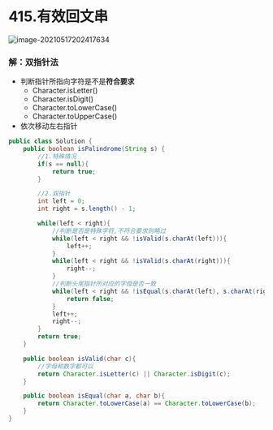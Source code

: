 # 415.有效回文串

![image-20210517202417634](https://raw.githubusercontent.com/TWDH/Leetcode-From-Zero/pictures/img/image-20210517202417634.png)

### 解：双指针法

* 判断指针所指向字符是不是**符合要求**
  * Character.isLetter()
  * Character.isDigit()
  * Character.toLowerCase()
  * Character.toUpperCase()
* 依次移动左右指针

```java
public class Solution {
    public boolean isPalindrome(String s) {
        //1.特殊情况
        if(s == null){
            return true;
        }

        //2.双指针
        int left = 0;
        int right = s.length() - 1;

        while(left < right){
            //判断是否是特殊字符,不符合要求则略过
            while(left < right && !isValid(s.charAt(left))){
                left++;
            }
            while(left < right && !isValid(s.charAt(right))){
                right--;
            }
            //判断头尾指针所对应的字母是否一致
            while(left < right && !isEqual(s.charAt(left), s.charAt(right))){
                return false;
            }
            left++;
            right--;
        }
        return true;
    }

    public boolean isValid(char c){
        //字母和数字都可以
        return Character.isLetter(c) || Character.isDigit(c);
    }

    public boolean isEqual(char a, char b){
        return Character.toLowerCase(a) == Character.toLowerCase(b);
    }
}
```

